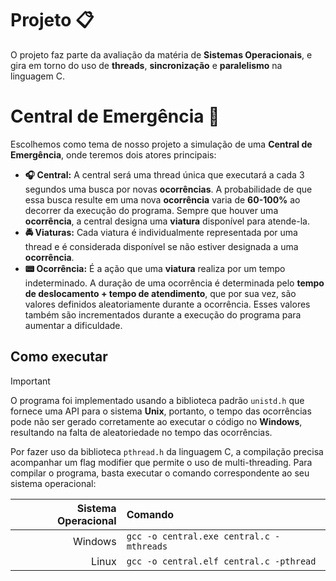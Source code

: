 # Projeto 📋
O projeto faz parte da avaliação da matéria de **Sistemas Operacionais**, e gira em torno do uso de **threads**, **sincronização** e **paralelismo** na linguagem C.

# Central de Emergência 🚨
 Escolhemos como tema de nosso projeto a simulação de uma **Central de Emergência**, onde teremos dois atores principais:
 - **🎧 Central:** A central será uma thread única que executará a cada 3 segundos uma busca por novas **ocorrências**. A probabilidade de que essa busca resulte em uma nova **ocorrência**
varia de **60-100%** ao decorrer da execução do programa. Sempre que houver uma **ocorrência**, a central designa uma **viatura** disponível para atende-la.
- **🚔 Viaturas:** Cada viatura é individualmente representada por uma thread e é considerada disponível se não estiver designada a uma **ocorrência**.
- **📟 Ocorrência:** É a ação que uma **viatura** realiza por um tempo indeterminado. A duração de uma ocorrência é determinada pelo **tempo de deslocamento + tempo de atendimento**, que por sua vez, são valores definidos aleatoriamente durante a ocorrência.
Esses valores também são incrementados durante a execução do programa para aumentar a dificuldade.

## Como executar
> [!IMPORTANT]
> O programa foi implementado usando a biblioteca padrão `unistd.h` que fornece uma API para o sistema **Unix**, portanto, o tempo das ocorrências pode não ser gerado corretamente ao executar o código no **Windows**, resultando na falta de aleatoriedade
no tempo das ocorrências.

Por fazer uso da biblioteca `pthread.h` da linguagem C, a compilação precisa acompanhar um flag modifier que permite o uso de multi-threading. Para compilar o programa, basta executar o comando correspondente ao seu sistema operacional:

|Sistema Operacional|Comando|
|-:|:-|
|Windows|`gcc -o central.exe central.c -mthreads`|
|Linux|`gcc -o central.elf central.c -pthread`|
